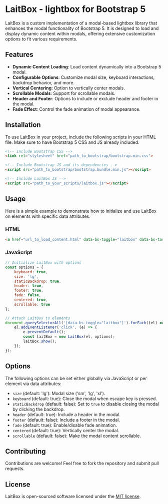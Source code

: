 
# LaitBox - lightbox for Bootstrap 5

LaitBox is a custom implementation of a modal-based lightbox library that enhances the modal functionality of Bootstrap 5. It is designed to load and display dynamic content within modals, offering extensive customization options to fit various requirements.

## Features

- **Dynamic Content Loading**: Load content dynamically into a Bootstrap 5 modal.
- **Configurable Options**: Customize modal size, keyboard interactions, backdrop behavior, and more.
- **Vertical Centering**: Option to vertically center modals.
- **Scrollable Modals**: Support for scrollable modals.
- **Header and Footer**: Options to include or exclude header and footer in the modal.
- **Fade Effect**: Control the fade animation of modal appearance.

## Installation

To use LaitBox in your project, include the following scripts in your HTML file. Make sure to have Bootstrap 5 CSS and JS already included.

```html
<!-- Include Bootstrap CSS -->
<link rel="stylesheet" href="path_to_bootstrap/bootstrap.min.css">

<!-- Include Bootstrap JS and its dependencies -->
<script src="path_to_bootstrap/bootstrap.bundle.min.js"></script>

<!-- Include LaitBox JS -->
<script src="path_to_your_scripts/laitbox.js"></script>
```

## Usage

Here is a simple example to demonstrate how to initialize and use LaitBox on elements with specific data attributes.

### HTML

```html
<a href="url_to_load_content.html" data-bs-toggle="laitbox" data-bs-target="#exampleModal">Open LaitBox</a>
```

### JavaScript

```javascript
// Initialize LaitBox with options
const options = {
    keyboard: true,
    size: 'lg',
    staticBackdrop: true,
    header: true,
    footer: true,
    fade: false,
    centered: true,
    scrollable: true
};

// Attach LaitBox to elements
document.querySelectorAll('[data-bs-toggle="laitbox"]').forEach((el) => {
    el.addEventListener('click', (e) => {
        e.preventDefault();
        const laitBox = new LaitBox(el, options);
        laitBox.show();
    });
});
```

## Options

The following options can be set either globally via JavaScript or per element via data attributes:

- `size` (default: 'lg'): Modal size ('sm', 'lg', 'xl').
- `keyboard` (default: true): Close the modal when escape key is pressed.
- `staticBackdrop` (default: false): Set to `true` to disable closing the modal by clicking the backdrop.
- `header` (default: true): Include a header in the modal.
- `footer` (default: false): Include a footer in the modal.
- `fade` (default: true): Enable/disable fade animation.
- `centered` (default: true): Vertically center the modal.
- `scrollable` (default: false): Make the modal content scrollable.

## Contributing

Contributions are welcome! Feel free to fork the repository and submit pull requests.

## License

LaitBox is open-sourced software licensed under the [MIT license](LICENSE).
